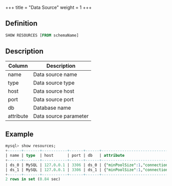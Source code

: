+++
title = "Data Source"
weight = 1
+++

## Definition

```sql
SHOW RESOURCES [FROM schemaName]  
```

## Description

| Column        | Description             |
| ------------- | ----------------------- |
| name          | Data source name        |
| type          | Data source type        |
| host          | Data source host        |
| port          | Data source port        |
| db            | Database name           |
| attribute     | Data source parameter   |

## Example

```sql
mysql> show resources;
+------+-------+-----------+------+------+-----------------------------------------------------------------------------------------------------------------------------------------------------------------------------------------------------+
| name | type  | host      | port | db   | attribute                                                                                                                                                                                           |
+------+-------+-----------+------+------+-----------------------------------------------------------------------------------------------------------------------------------------------------------------------------------------------------+
| ds_0 | MySQL | 127.0.0.1 | 3306 | ds_0 | {"minPoolSize":1,"connectionTimeoutMilliseconds":30000,"maxLifetimeMilliseconds":1800000,"readOnly":false,"idleTimeoutMilliseconds":60000,"maxPoolSize":50,"maintenanceIntervalMilliseconds":30000} |
| ds_1 | MySQL | 127.0.0.1 | 3306 | ds_1 | {"minPoolSize":1,"connectionTimeoutMilliseconds":30000,"maxLifetimeMilliseconds":1800000,"readOnly":false,"idleTimeoutMilliseconds":60000,"maxPoolSize":50,"maintenanceIntervalMilliseconds":30000} |
+------+-------+-----------+------+------+-----------------------------------------------------------------------------------------------------------------------------------------------------------------------------------------------------+
2 rows in set (0.84 sec)
```
